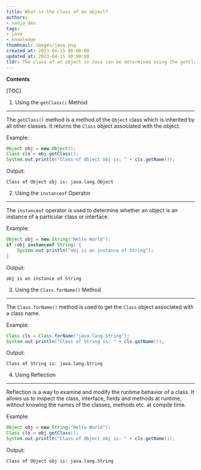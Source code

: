 ```yaml
---
title: What is the class of an object?
authors:
- nanja_dev
tags:
- java
- knowledge
thumbnail: images/java.png
created_at: 2023-04-15 00:00:00
updated_at: 2023-04-15 00:00:00
tldr: The class of an object in Java can be determined using the getClass() method.
---
```


**Contents**

[TOC]

1. Using the `getClass()` Method
--------------------------------
The `getClass()` method is a method of the `Object` class which is inherited by all other classes. It returns the `Class` object associated with the object.

Example:
```java
Object obj = new Object();
Class cls = obj.getClass();
System.out.println("Class of Object obj is: " + cls.getName());
```

Output:
```
Class of Object obj is: java.lang.Object
```

2. Using the `instanceof` Operator
---------------------------------
The `instanceof` operator is used to determine whether an object is an instance of a particular class or interface.

Example:
```java
Object obj = new String("Hello World");
if (obj instanceof String) {
    System.out.println("obj is an instance of String");
}
```

Output:
```
obj is an instance of String
```

3. Using the `Class.forName()` Method
------------------------------------
The `Class.forName()` method is used to get the `Class` object associated with a class name.

Example:
```java
Class cls = Class.forName("java.lang.String");
System.out.println("Class of String is: " + cls.getName());
```

Output:
```
Class of String is: java.lang.String
```

4. Using Reflection
-------------------
Reflection is a way to examine and modify the runtime behavior of a class. It allows us to inspect the class, interface, fields and methods at runtime, without knowing the names of the classes, methods etc. at compile time.

Example:
```java
Object obj = new String("Hello World");
Class cls = obj.getClass();
System.out.println("Class of Object obj is: " + cls.getName());
```

Output:
```
Class of Object obj is: java.lang.String
```
